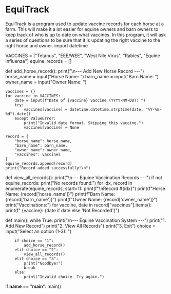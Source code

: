 # EquiTrack
EquiTrack is a program used to update vaccine records for each horse at a farm. This will make it a lot easier for equine owners and barn owners to keep track of who is up to date on what vaccines. 
In this program, it will ask a series of questions to be sure that it is updating the right vaccine to the right horse and owner. 
import datetime


VACCINES = ["Tetanus", "EEE/WEE", "West Nile Virus", "Rabies", "Equine Influenza"]
equine_records = []

def add_horse_record():
    print("\n--- Add New Horse Record ---")
    horse_name = input("Horse Name: ")
    barn_name = input("Barn Name: ")
    owner_name = input("Owner Name: ")

    vaccines = {}
    for vaccine in VACCINES:
        date = input(f"Date of {vaccine} vaccine (YYYY-MM-DD): ")
        try:
            vaccines[vaccine] = datetime.datetime.strptime(date, "%Y-%m-%d").date()
        except ValueError:
            print("Invalid date format. Skipping this vaccine.")
            vaccines[vaccine] = None

    record = {
        "horse_name": horse_name,
        "barn_name": barn_name,
        "owner_name": owner_name,
        "vaccines": vaccines
    }
    equine_records.append(record)
    print("Record added successfully!\n")

def view_all_records():
    print("\n--- Equine Vaccination Records ---")
    if not equine_records:
        print("No records found.")
    for idx, record in enumerate(equine_records, start=1):
        print(f"\nRecord #{idx}")
        print(f"Horse Name: {record['horse_name']}")
        print(f"Barn Name: {record['barn_name']}")
        print(f"Owner Name: {record['owner_name']}")
        print("Vaccinations:")
        for vaccine, date in record["vaccines"].items():
            print(f"  {vaccine}: {date if date else 'Not Recorded'}")

def main():
    while True:
        print("\n--- Equine Vaccination System ---")
        print("1. Add New Record")
        print("2. View All Records")
        print("3. Exit")
        choice = input("Select an option (1-3): ")

        if choice == "1":
            add_horse_record()
        elif choice == "2":
            view_all_records()
        elif choice == "3":
            print("Goodbye!")
            break
        else:
            print("Invalid choice. Try again.")

if __name__ == "__main__":
    main()
